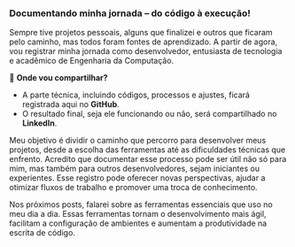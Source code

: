 ### Documentando minha jornada – do código à execução!

Sempre tive projetos pessoais, alguns que finalizei e outros que ficaram pelo caminho, mas todos foram fontes de aprendizado. A partir de agora, vou registrar minha jornada como desenvolvedor, entusiasta de tecnologia e acadêmico de Engenharia da Computação.

🔹 **Onde vou compartilhar?**
- A parte técnica, incluindo códigos, processos e ajustes, ficará registrada aqui no **GitHub**.
- O resultado final, seja ele funcionando ou não, será compartilhado no **LinkedIn**.

Meu objetivo é dividir o caminho que percorro para desenvolver meus projetos, desde a escolha das ferramentas até as dificuldades técnicas que enfrento. Acredito que documentar esse processo pode ser útil não só para mim, mas também para outros desenvolvedores, sejam iniciantes ou experientes. Esse registro pode oferecer novas perspectivas, ajudar a otimizar fluxos de trabalho e promover uma troca de conhecimento.

Nos próximos posts, falarei sobre as ferramentas essenciais que uso no meu dia a dia. Essas ferramentas tornam o desenvolvimento mais ágil, facilitam a configuração de ambientes e aumentam a produtividade na escrita de código.
